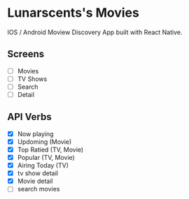 # Lunarscents's Movies

IOS / Android Moview Discovery App built with React Native.

## Screens

- [ ] Movies
- [ ] TV Shows
- [ ] Search
- [ ] Detail

## API Verbs

- [x] Now playing
- [x] Updoming (Movie)
- [x] Top Ratied (TV, Movie)
- [x] Popular (TV, Movie)
- [x] Airing Today (TV)
- [x] tv show detail
- [x] Movie detail
- [ ] search movies
